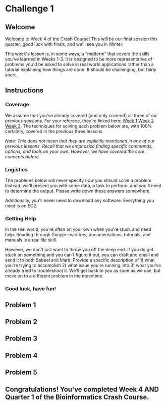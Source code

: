 # Challenge 1

## Welcome
Welcome to Week 4 of the Crash Course! This will be our final session this quarter; good luck with finals, and we'll see you in Winter.

This week's lesson is, in some ways, a "midterm" that covers the skills you've learned in Weeks 1-3. It is designed to be more representative of problems you'd be asked to solve in real world applications rather than a tutorial explaining how things are done. It should be challenging, but fairly short.

## Instructions
### Coverage
We assume that you've already covered (and only covered) all three of our previous sessions. For your referece, they're linked here: [Week 1](/1_Welcome.md) [Week 2](/3_AdvancedTerminal.md) [Week 3](/5_Biopython.md). The techniques for solving each problem below are, with 100% certainty, covered in the previous three lessons. 

*Note: This does not mean that they are explicitly mentioned in one of our previous lessons. Recall that we emphasize finding specific commands, options, and tools on your own. However, we have covered the core concepts before.*

### Logistics
The problems below will never specify *how* you should solve a problem. Instead, we'll present you with some data, a task to perform, and you'll need to determine the output. Please write down these answers somewhere.

Additionally, you'll never need to download any software. Everything you need is on EC2.

### Getting Help
In the real world, you're often on your own when you're stuck and need help. Reading through Google searches, documentations, tutorials, and manuals is a real life skill. 

However, we don't just want to throw you off the deep end. If you do get stuck on something and you can't figure it out, you can draft and email and send it to both Sabeel and Mark. Provide a specific description of 1) what you're trying to accomplish 2) what issue you're running into 3) what you've already tried to troubleshoot it. We'll get back to you as soon as we can, but move on to a different problem in the meantime.

### Good luck, have fun!

## Problem 1

## Problem 2

## Problem 3

## Problem 4

## Problem 5

## Congratulations! You've completed Week 4 AND Quarter 1 of the Bioinformatics Crash Course.
